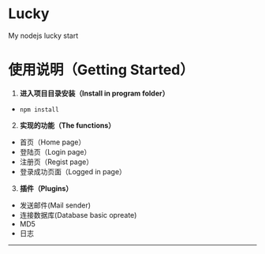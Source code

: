 # Lucky
My nodejs lucky start
# 使用说明（Getting Started）
1. **进入项目目录安装（Install in program folder）**
 * `npm install`

2. **实现的功能（The functions）** 
 * 首页（Home page）
 * 登陆页（Login page）
 * 注册页（Regist page）
 * 登录成功页面（Logged in page）
  
3. **插件（Plugins）**
 * 发送邮件(Mail sender)
 * 连接数据库(Database basic opreate)
 * MD5
 * 日志
 


  ****     